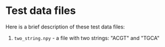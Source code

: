 # Test data files
Here is a brief description of these test data files:

1. `two_string.npy` - a file with two strings: "ACGT" and "TGCA"
